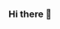 ### Hi there 👋

<!--
**PriyanshiNegi/PriyanshiNegi** is a ✨ _special_ ✨ repository because its `README.md` (this file) appears on your GitHub profile.

Here are some ideas to get you started:

- 🌱 I’m currently learning DSA
- 👯 I’m looking to collaborate on anything interesting 
- 🤔 I’m looking for help with my programming skills
- 📫 How to reach me : my email
- 😄 Pronouns: She/Her
- ⚡ Fun fact: 
-->
